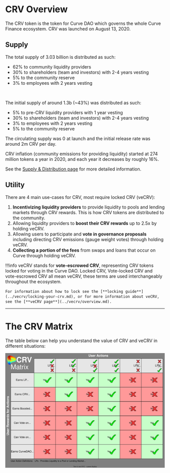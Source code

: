 <h1>CRV Overview</h1>

The CRV token is the token for Curve DAO which governs the whole Curve Finance ecosystem.  CRV was launched on August 13, 2020.

## **Supply**

The total supply of 3.03 billion is distributed as such:

* 62% to community liquidity providers
* 30% to shareholders (team and investors) with 2-4 years vesting
* 5% to the community reserve
* 3% to employees with 2 years vesting

<div class="centered" style="transform: scale(1.1);">
  <canvas id="crvAllocationChart"></canvas>
</div>
<br>

The initial supply of around 1.3b (~43%) was distributed as such:

* 5% to pre-CRV liquidity providers with 1 year vesting
* 30% to shareholders (team and investors) with 2-4 years vesting
* 3% to employees with 2 years vesting
* 5% to the community reserve

The circulating supply was 0 at launch and the initial release rate was around 2m CRV per day.

CRV inflation (community emissions for providing liquidity) started at 274 million tokens a year in 2020, and each year it decreases by roughly 16%.

See the [Supply & Distribution page](./supply-distribution.md) for more detailed information.

## **Utility**

There are 4 main use-cases for CRV, most require locked CRV (veCRV):

1. **Incentivizing liquidity providers** to provide liquidity to pools and lending markets through CRV rewards.  This is how CRV tokens are distributed to the community.
2. Allowing liquidity providers to **boost their CRV rewards** up to 2.5x by holding veCRV.
3. Allowing users to participate and **vote in governance proposals** including directing CRV emissions (gauge weight votes) through holding veCRV.
4. **Collecting a portion of the fees** from swaps and loans that occur on Curve through holding veCRV.

!!!info
    veCRV stands for **vote-escrowed CRV**, representing CRV tokens locked for voting in the Curve DAO.  Locked CRV, Vote-locked CRV and vote-escrowed CRV all mean veCRV, these terms are used interchangeably throughout the ecosystem.

    For information about how to lock see the [**locking guide**](../vecrv/locking-your-crv.md), or for more information about veCRV, see the [**veCRV page**](../vecrv/overview.md).

---

# **The CRV Matrix**

The table below can help you understand the value of CRV and veCRV in different situations:

![CRV Matrix](../images/crv/crv-matrix.svg)

<script src="https://cdn.jsdelivr.net/npm/chart.js"></script>
<script src="/javascripts/crv-overview.js"></script>